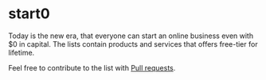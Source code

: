 # start0
Today is the new era, that everyone can start an online business even with $0 in capital. The lists contain products and services that offers free-tier for lifetime.

Feel free to contribute to the list with [Pull requests](https://github.com/fauz-io/start0/pulls).
